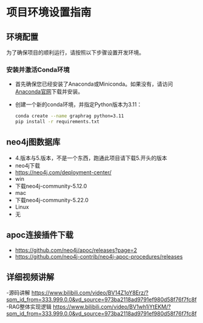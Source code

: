 # 项目环境设置指南

## 环境配置

为了确保项目的顺利运行，请按照以下步骤设置开发环境。

### 安装并激活Conda环境

- 首先确保您已经安装了Anaconda或Miniconda。如果没有，请访问[Anaconda官网](https://www.anaconda.com/products/distribution)下载并安装。
- 创建一个新的conda环境，并指定Python版本为3.11：

  ```bash
  conda create --name graphrag python=3.11
  pip install -r requirements.txt 
  ```
  
## neo4j图数据库
- 4.版本与5.版本，不是一个东西，跑通此项目请下载5.开头的版本
- neo4j下载
- https://neo4j.com/deployment-center/
- win
- 下载neo4j-community-5.12.0
- mac
- 下载neo4j-community-5.22.0
- Linux
- 无

## apoc连接插件下载
- https://github.com/neo4j/apoc/releases?page=2
- https://github.com/neo4j-contrib/neo4j-apoc-procedures/releases

## 详细视频讲解
-源码讲解
https://www.bilibili.com/video/BV14Z1oY8Erz/?spm_id_from=333.999.0.0&vd_source=973ba2118ad9791ef980d58f76f7fc8f
-RAG整体实现逻辑
https://www.bilibili.com/video/BV1wh1iYtEKM/?spm_id_from=333.999.0.0&vd_source=973ba2118ad9791ef980d58f76f7fc8f
